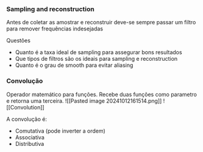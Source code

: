 ### Sampling and reconstruction
Antes de coletar as amostrar e reconstruir deve-se sempre passar um filtro para remover frequências indesejadas

Questões
- Quanto é a taxa ideal de sampling para assegurar bons resultados
- Que tipos de filtros são os ideais para sampling e reconstruction
- Quanto é o grau de smooth para evitar aliasing

### Convolução
Operador matemático para funções. Recebe duas funções como parametro e retorna uma terceira.
![[Pasted image 20241012161514.png]]
![[Convolution]]

A convolução é:
- Comutativa (pode inverter a ordem)
- Associativa
- Distributiva